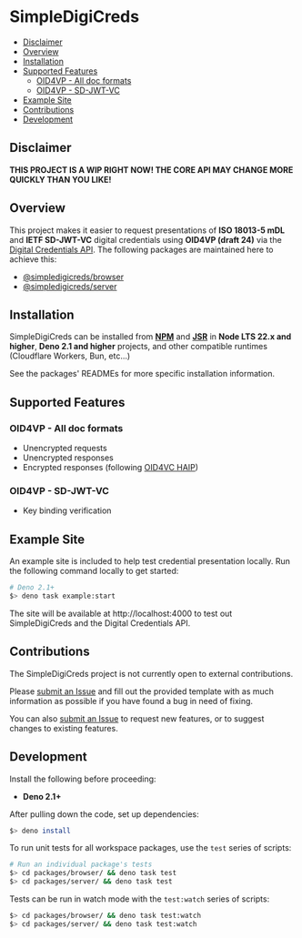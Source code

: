 # SimpleDigiCreds <!-- omit in toc -->

- [Disclaimer](#disclaimer)
- [Overview](#overview)
- [Installation](#installation)
- [Supported Features](#supported-features)
  - [OID4VP - All doc formats](#oid4vp---all-doc-formats)
  - [OID4VP - SD-JWT-VC](#oid4vp---sd-jwt-vc)
- [Example Site](#example-site)
- [Contributions](#contributions)
- [Development](#development)

## Disclaimer

**THIS PROJECT IS A WIP RIGHT NOW! THE CORE API MAY CHANGE MORE QUICKLY THAN YOU LIKE!**

## Overview

This project makes it easier to request presentations of **ISO 18013-5 mDL** and **IETF SD-JWT-VC**
digital credentials using **OID4VP (draft 24)** via the
[Digital Credentials API](https://w3c-fedid.github.io/digital-credentials/). The following packages
are maintained here to achieve this:

- [@simpledigicreds/browser](https://github.com/MasterKale/SimpleDigiCreds/tree/main/packages/browser)
- [@simpledigicreds/server](https://github.com/MasterKale/SimpleDigiCreds/tree/main/packages/server)

## Installation

SimpleDigiCreds can be installed from **[NPM](https://www.npmjs.com/search?q=%40simpledigicreds)**
and **[JSR](https://jsr.io/@simpledigicreds)** in **Node LTS 22.x and higher**, **Deno 2.1 and
higher** projects, and other compatible runtimes (Cloudflare Workers, Bun, etc...)

See the packages' READMEs for more specific installation information.

## Supported Features

### OID4VP - All doc formats

- Unencrypted requests
- Unencrypted responses
- Encrypted responses (following
  [OID4VC HAIP](https://openid.net/specs/openid4vc-high-assurance-interoperability-profile-1_0-03.html#section-6))

### OID4VP - SD-JWT-VC

- Key binding verification

## Example Site

An example site is included to help test credential presentation locally. Run the following command
locally to get started:

```sh
# Deno 2.1+
$> deno task example:start
```

The site will be available at http://localhost:4000 to test out SimpleDigiCreds and the Digital
Credentials API.

## Contributions

The SimpleDigiCreds project is not currently open to external contributions.

Please [submit an Issue](https://github.com/MasterKale/SimpleDigiCreds/issues/new/choose) and fill
out the provided template with as much information as possible if you have found a bug in need of
fixing.

You can also [submit an Issue](https://github.com/MasterKale/SimpleDigiCreds/issues/new/choose) to
request new features, or to suggest changes to existing features.

## Development

Install the following before proceeding:

- **Deno 2.1+**

After pulling down the code, set up dependencies:

```sh
$> deno install
```

To run unit tests for all workspace packages, use the `test` series of scripts:

```sh
# Run an individual package's tests
$> cd packages/browser/ && deno task test
$> cd packages/server/ && deno task test
```

Tests can be run in watch mode with the `test:watch` series of scripts:

```sh
$> cd packages/browser/ && deno task test:watch
$> cd packages/server/ && deno task test:watch
```
